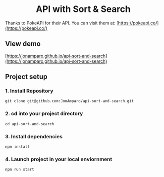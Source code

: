 <h1 align="center"> API with Sort & Search </h1>

Thanks to PokeAPI for their API. You can visit them at: [https://pokeapi.co/](https://pokeapi.co/)

## View demo

[https://jonamparo.github.io/api-sort-and-search](https://jonamparo.github.io/api-sort-and-search)

## Project setup

### 1. Install Repository

```
git clone git@github.com:JonAmparo/api-sort-and-search.git
```

### 2. cd into your project directory

```
cd api-sort-and-search
```

### 3. Install dependencies

```
npm install
```

### 4. Launch project in your local enviornment

```
npm run start
```

